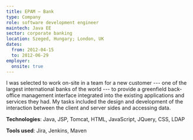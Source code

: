 ```yaml
---
title: EPAM — Bank
type: Company
role: software development engineer
maintech: Java EE
sector: corporate banking
location: Szeged, Hungary; London, UK
dates:
  from: 2012-04-15
  to: 2012-06-29
employer:
  onsite: true
---
```


I was selected to work on-site in a team for a new customer --- one of the largest international banks of the world --- to provide a greenfield back-office management interface integrated into the existing applications and services they had. My tasks included the design and development of the interaction between the client and server sides and accessing data.

**Technologies**: Java, JSP, Tomcat, HTML, JavaScript, JQuery, CSS, LDAP

**Tools used**: Jira, Jenkins, Maven
